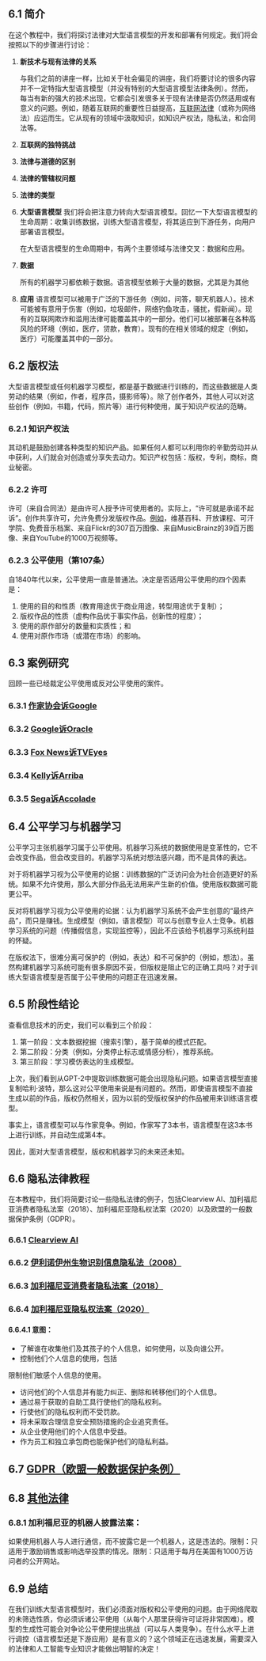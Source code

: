 ## 6.1 简介
在这个教程中，我们将探讨法律对大型语言模型的开发和部署有何规定。我们将会按照以下的步骤进行讨论：

1. **新技术与现有法律的关系**

    与我们之前的讲座一样，比如关于社会偏见的讲座，我们将要讨论的很多内容并不一定特指大型语言模型（并没有特别的大型语言模型法律条例）。然而，每当有新的强大的技术出现，它都会引发很多关于现有法律是否仍然适用或有意义的问题。例如，随着互联网的重要性日益提高，[互联网法律](https://papers.ssrn.com/sol3/papers.cfm?abstract_id=3191751)（或称为网络法）应运而生。它从现有的领域中汲取知识，如知识产权法，隐私法，和合同法等。

2. **互联网的独特挑战**

3. **法律与道德的区别**

4. **法律的管辖权问题**

5. **法律的类型**

6. **大型语言模型**
    我们将会把注意力转向大型语言模型。回忆一下大型语言模型的生命周期：收集训练数据，训练大型语言模型，将其适应到下游任务，向用户部署语言模型。

    在大型语言模型的生命周期中，有两个主要领域与法律交叉：数据和应用。

7. **数据**

    所有的机器学习都依赖于数据。语言模型依赖于大量的数据，尤其是为其他

8. **应用**
    语言模型可以被用于广泛的下游任务（例如，问答，聊天机器人）。技术可能被有意用于伤害（例如，垃圾邮件，网络钓鱼攻击，骚扰，假新闻）。现有的互联网欺诈和滥用法律可能覆盖其中的一部分。他们可以被部署在各种高风险的环境（例如，医疗，贷款，教育）。现有的在相关领域的规定（例如，医疗）可能覆盖其中的一部分。

## 6.2 版权法

大型语言模型或任何机器学习模型，都是基于数据进行训练的，而这些数据是人类劳动的结果（例如，作者，程序员，摄影师等）。除了创作者外，其他人可以对这些创作（例如，书籍，代码，照片等）进行何种使用，属于知识产权法的范畴。

### 6.2.1 知识产权法

其动机是鼓励创建各种类型的知识产品。如果任何人都可以利用你的辛勤劳动并从中获利，人们就会对创造或分享失去动力。知识产权包括：版权，专利，商标，商业秘密。

### 6.2.2 许可

许可（来自合同法）是由许可人授予许可使用者的。实际上，“许可就是承诺不起诉”。创作共享许可，允许免费分发版权作品。[例如](https://en.wikipedia.org/wiki/List_of_major_Creative_Commons_licensed_works)，维基百科、开放课程、可汗学院、免费音乐档案、来自Flickr的307百万图像、来自MusicBrainz的39百万图像、来自YouTube的1000万视频等。

### 6.2.3 公平使用（第107条）

自1840年代以来，公平使用一直是普通法。决定是否适用公平使用的四个因素是：
1. 使用的目的和性质（教育用途优于商业用途，转型用途优于复制）；
2. 版权作品的性质（虚构作品优于事实作品，创新性的程度）；
3. 使用的原作部分的数量和实质性；和
4. 使用对原作市场（或潜在市场）的影响。

## 6.3 案例研究
回顾一些已经裁定公平使用或反对公平使用的案件。

### 6.3.1 [作家协会诉Google](https://en.wikipedia.org/wiki/Authors_Guild,_Inc._v._Google,_Inc.)

### 6.3.2 [Google诉Oracle](https://en.wikipedia.org/wiki/Google_LLC_v._Oracle_America,_Inc.)

### 6.3.3 [Fox News诉TVEyes](https://www.lexisnexis.com/community/casebrief/p/casebrief-fox-news-network-llc-v-tveyes-inc)

### 6.3.4 [Kelly诉Arriba](https://en.wikipedia.org/wiki/Kelly_v._Arriba_Soft_Corp.)

### 6.3.5 [Sega诉Accolade](https://en.wikipedia.org/wiki/Sega_v._Accolade)

## 6.4 公平学习与机器学习
公平学习主张机器学习属于公平使用。机器学习系统的数据使用是变革性的，它不会改变作品，但会改变目的。机器学习系统对想法感兴趣，而不是具体的表达。

对于将机器学习视为公平使用的论据：训练数据的广泛访问会为社会创造更好的系统。如果不允许使用，那么大部分作品无法用来产生新的价值。使用版权数据可能更公平。

反对将机器学习视为公平使用的论据：认为机器学习系统不会产生创意的“最终产品”，而只是赚钱。生成模型（例如，语言模型）可以与创意专业人士竞争。机器学习系统的问题（传播假信息，实现监控等），因此不应该给予机器学习系统利益的怀疑。

在版权法下，很难分离可保护的（例如，表达）和不可保护的（例如，想法）。虽然构建机器学习系统可能有很多原因不妥，但版权是阻止它的正确工具吗？对于训练大型语言模型是否属于公平使用的问题正在迅速发展。

## 6.5 阶段性结论

查看信息技术的历史，我们可以看到三个阶段：
1. 第一阶段：文本数据挖掘（搜索引擎），基于简单的模式匹配。
2. 第二阶段：分类（例如，分类停止标志或情感分析），推荐系统。
3. 第三阶段：学习模仿表达的生成模型。

上次，我们看到从GPT-2中提取训练数据可能会出现隐私问题。如果语言模型直接复制哈利·波特，那么这对公平使用来说是有问题的。然而，即使语言模型不直接生成以前的作品，版权仍然相关，因为以前的受版权保护的作品被用来训练语言模型。

事实上，语言模型可以与作家竞争。例如，作家写了3本书，语言模型在这3本书上进行训练，并自动生成第4本。

因此，面对大型语言模型，版权和机器学习的未来还未知。

## 6.6 隐私法律教程

在本教程中，我们将简要讨论一些隐私法律的例子，包括Clearview AI、加利福尼亚消费者隐私法案（2018）、加利福尼亚隐私权法案（2020）以及欧盟的一般数据保护条例（GDPR）。

### 6.6.1 [Clearview AI](https://en.wikipedia.org/wiki/Clearview_AI)

### 6.6.2 [伊利诺伊州生物识别信息隐私法（2008）](https://en.wikipedia.org/wiki/California_Privacy_Rights_Act)

### 6.6.3 [加利福尼亚消费者隐私法案（2018）](https://en.wikipedia.org/wiki/California_Consumer_Privacy_Act)

### 6.6.4 [加利福尼亚隐私权法案（2020）](https://en.wikipedia.org/wiki/California_Privacy_Rights_Act)

#### 6.6.4.1 意图：

- 了解谁在收集他们及其孩子的个人信息，如何使用，以及向谁公开。
- 控制他们个人信息的使用，包括

限制他们敏感个人信息的使用。
- 访问他们的个人信息并有能力纠正、删除和转移他们的个人信息。
- 通过易于获取的自助工具行使他们的隐私权利。
- 行使他们的隐私权利而不受罚款。
- 将未采取合理信息安全预防措施的企业追究责任。
- 从企业使用他们的个人信息中受益。
- 作为员工和独立承包商也能保护他们的隐私利益。


## 6.7 [GDPR（欧盟一般数据保护条例）](https://en.wikipedia.org/wiki/General_Data_Protection_Regulation)

## 6.8 [其他法律](https://www.natlawreview.com/article/california-s-bot-disclosure-law-sb-1001-now-effect)

### 6.8.1 加利福尼亚的机器人披露法案：

如果使用机器人与人进行通信，而不披露它是一个机器人，这是违法的。限制：只适用于激励销售或影响选举投票的情况。限制：只适用于每月在美国有1000万访问者的公开网站。

## 6.9 总结

在我们训练大型语言模型时，我们必须面对版权和公平使用的问题。由于网络爬取的未筛选性质，你必须诉诸公平使用（从每个人那里获得许可证将非常困难）。模型的生成性可能会对争论公平使用提出挑战（可以与人类竞争）。在什么水平上进行调控（语言模型还是下游应用）是有意义的？这个领域正在迅速发展，需要深入的法律和人工智能专业知识才能做出明智的决定！

